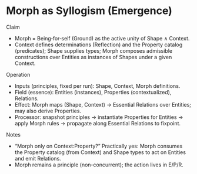 # Morph as Syllogism (Emergence)

Claim
- Morph = Being‑for‑self (Ground) as the active unity of Shape ∧ Context.
- Context defines determinations (Reflection) and the Property catalog (predicates);
  Shape supplies types; Morph composes admissible constructions over Entities as
  instances of Shapes under a given Context.

Operation
- Inputs (principles, fixed per run): Shape, Context, Morph definitions.
- Field (essence): Entities (instances), Properties (contextualized), Relations.
- Effect: Morph maps (Shape, Context) → Essential Relations over Entities; may also derive Properties.
- Processor: snapshot principles → instantiate Properties for Entities → apply Morph rules → propagate along Essential Relations to fixpoint.

Notes
- “Morph only on Context:Property?” Practically yes: Morph consumes the Property catalog (from Context) and Shape types to act on Entities and emit Relations.
- Morph remains a principle (non-concurrent); the action lives in E/P/R.
